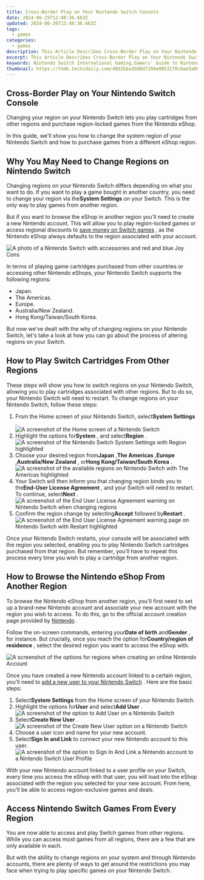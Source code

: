 ```yaml
---
title: Cross-Border Play on Your Nintendo Switch Console
date: 2024-06-25T12:48:36.663Z
updated: 2024-06-26T12:48:36.663Z
tags:
  - games
categories:
  - games
description: This Article Describes Cross-Border Play on Your Nintendo Switch Console
excerpt: This Article Describes Cross-Border Play on Your Nintendo Switch Console
keywords: Nintendo Switch International Gaming,Gamers' Guide to Nintendo Switch Global Access,Nintendo Switch Cross-Border Play Explained,Nintendo Switch Regional Game Limitations,How to Play Nintendo Switch Across Borders,Nintendo Switch Game Compatibility Across Countries,Overcoming Nintendo Switch Region Locks
thumbnail: https://thmb.techidaily.com/40d2bba30d8d7204e00531f0c8ae5a0019fd1a9406955c448a3c7d8503274e5e.jpg
---
```


## Cross-Border Play on Your Nintendo Switch Console

 Changing your region on your Nintendo Switch lets you play cartridges from other regions and purchase region-locked games from the Nintendo eShop.

 In this guide, we'll show you how to change the system region of your Nintendo Switch and how to purchase games from a different eShop region.

## Why You May Need to Change Regions on Nintendo Switch

 Changing regions on your Nintendo Switch differs depending on what you want to do. If you want to play a game bought in another country, you need to change your region via the**System Settings** on your Switch. This is the only way to play games from another region.

 But if you want to browse the eShop in another region you'll need to create a new Nintendo account. This will allow you to play region-locked games or access regional discounts to [save money on Switch games](https://www.makeuseof.com/how-to-save-money-on-nintendo-switch-games/) , as the Nintendo eShop always defaults to the region associated with your account.

![A photo of a Nintendo Switch with accessories and red and blue Joy Cons](https://static1.makeuseofimages.com/wordpress/wp-content/uploads/2023/06/stock-switch.jpg)

 In terms of playing game cartridges purchased from other countries or accessing other Nintendo eShops, your Nintendo Switch supports the following regions:

* Japan.
* The Americas.
* Europe.
* Australia/New Zealand.
* Hong Kong/Taiwan/South Korea.

 But now we've dealt with the why of changing regions on your Nintendo Switch, let's take a look at how you can go about the process of altering regions on your Switch.

## How to Play Switch Cartridges From Other Regions

 These steps will show you how to switch regions on your Nintendo Switch, allowing you to play cartridges associated with other regions. But to do so, your Nintendo Switch will need to restart. To change regions on your Nintendo Switch, follow these steps:

1. From the Home screen of your Nintendo Switch, select**System Settings** .  
![A screenshot of the Home screen of a Nintendo Switch](https://static1.makeuseofimages.com/wordpress/wp-content/uploads/2022/07/switch-home-screen.jpg)
2. Highlight the options for**System** , and select**Region** .  
![A screenshot of the Nintendo Switch System Settings with Region highlighted](https://static1.makeuseofimages.com/wordpress/wp-content/uploads/2023/07/region.jpg)
3. Choose your desired region from**Japan** ,**The Americas** ,**Europe** ,**Australia/New Zealand** , or**Hong Kong/Taiwan/South Korea** .  
![A screenshot of the available regions on Nintendo Switch with The Americas highlighted](https://static1.makeuseofimages.com/wordpress/wp-content/uploads/2023/07/select-region.jpg)
4. Your Switch will then inform you that changing region binds you to the**End-User License Agreement** , and your Switch will need to restart. To continue, select**Next** .  
![A screenshot of the End User License Agreement warning on Nintendo Switch when changing regions](https://static1.makeuseofimages.com/wordpress/wp-content/uploads/2023/07/agreement-warning.jpg)
5. Confirm the region change by selecting**Accept** followed by**Restart** .  
![A screenshot of the End User License Agreement warning page on Nintendo Switch with Restart highlighted](https://static1.makeuseofimages.com/wordpress/wp-content/uploads/2023/07/restart-switch.jpg)

 Once your Nintendo Switch restarts, your console will be associated with the region you selected, enabling you to play Nintendo Switch cartridges purchased from that region. But remember, you'll have to repeat this process every time you wish to play a cartridge from another region.

## How to Browse the Nintendo eShop From Another Region

 To browse the Nintendo eShop from another region, you'll first need to set up a brand-new Nintendo account and associate your new account with the region you wish to access. To do this, go to the official account creation page provided by [Nintendo](https://accounts.nintendo.com/authorize%5Fage%5Fgate%5Fus?) .

 Follow the on-screen commands, entering your**Date of birth** and**Gender** , for instance. But crucially, once you reach the option for**Country/region of residence** , select the desired region you want to access the eShop with.

![A screenshot of the options for regions when creating an online Nintendo Account](https://static1.makeuseofimages.com/wordpress/wp-content/uploads/2023/07/screenshot-2668.jpg)

 Once you have created a new Nintendo account linked to a certain region, you'll need to [add a new user to your Nintendo Switch](https://www.makeuseof.com/how-to-add-another-profile-nintendo-switch/) . Here are the basic steps:

1. Select**System Settings** from the Home screen of your Nintendo Switch.
2. Highlight the options for**User** and select**Add User** .  
![A screenshot of the option to Add User on a Nintendo Switch](https://static1.makeuseofimages.com/wordpress/wp-content/uploads/2022/07/switch-add-user.jpg)
3. Select**Create New User** .  
![A screenshot of the Create New User option on a Nintendo Switch](https://static1.makeuseofimages.com/wordpress/wp-content/uploads/2022/07/switch-create-new-user.jpg)
4. Choose a user icon and name for your new account.
5. Select**Sign In and Link** to connect your new Nintendo account to this user.  
![A screenshot of the option to Sign In And Link a Nintendo account to a Nintendo Switch User Profile](https://static1.makeuseofimages.com/wordpress/wp-content/uploads/2022/07/switch-sign-in-nintendo.jpg)

 With your new Nintendo account linked to a user profile on your Switch, every time you access the eShop with that user, you will load into the eShop associated with the region you selected for your new account. From here, you'll be able to access region-exclusive games and deals.

## Access Nintendo Switch Games From Every Region

 You are now able to access and play Switch games from other regions. While you can access most games from all regions, there are a few that are only available in each.

 But with the ability to change regions on your system and through Nintendo accounts, there are plenty of ways to get around the restrictions you may face when trying to play specific games on your Nintendo Switch.


<ins class="adsbygoogle"
     style="display:block"
     data-ad-format="autorelaxed"
     data-ad-client="ca-pub-7571918770474297"
     data-ad-slot="1223367746"></ins>



<ins class="adsbygoogle"
     style="display:block"
     data-ad-client="ca-pub-7571918770474297"
     data-ad-slot="8358498916"
     data-ad-format="auto"
     data-full-width-responsive="true"></ins>


